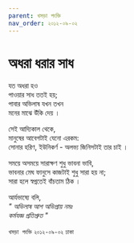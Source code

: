 ```yaml
---
parent: খসড়া পংক্তি
nav_order: ২০১২-০৯-০২
---
```


# অধরা ধরার সাধ

যত অধরা হও  
পাওয়ার সাধ ততই হয়;  
পাবার অভিলাষ যখন তখন  
মনের মাঝে উঁকি দেয় ।

সেই আদ্যিকাল থেকে,  
মানুষের আবেগটাই যেনো এরকম:  
সোনার হরিণ, ইউনিকর্ণ - অলভ্য জিনিসটাই তার চাই ।

সময়ে অসময়ে সারাক্ষণ শুধু ভাবনা ভাবি,  
ভাবনার মেঘ ফানুসে কাজটাই শুধু সারা হয় না;  
সারা হলে স্বপ্নতেই বাঁচতাম ঠিক ।

আর্যভাষ্যে বলি,  
_" অভিলাষ আশ অভিপ্রায় নমঃ  
কর্মযজ্ঞ প্রতিশ্রুত "_

`খসড়া পংক্তি` `২০১২-০৯-০২` `ঢাকা`
